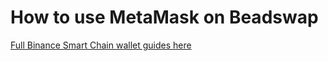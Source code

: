 # How to use MetaMask on Beadswap

[Full Binance Smart Chain wallet guides here](https://docs.binance.org/smart-chain/wallet/metamask.html)

